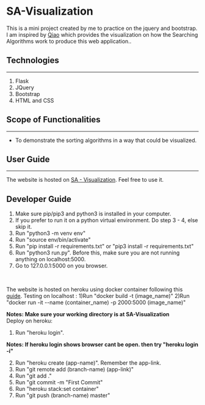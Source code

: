 # SA-Visualization
This is a mini project created by me to practice on the jquery and bootstrap.
I am inspired by <a class="font-weight-bolder" href="http://qiao.github.io/PathFinding.js/visual/">Qiao</a> which provides the visualization on how the Searching Algorithms work to produce this web application..

## Technologies
---
1) Flask
2) JQuery
3) Bootstrap
4) HTML and CSS

## Scope of Functionalities
---
- To demonstrate the sorting algorithms in a way that could be visualized.

## User Guide
---
The website is hosted on <a class="font-weight-bolder" href="https://sa-visualization.herokuapp.com/">SA - Visualization</a>. Feel free to use it.

## Developer Guide
1) Make sure pip/pip3 and python3 is installed in your computer.
2) If you prefer to run it on a python virtual environment. Do step 3 - 4, else skip it.
3) Run "python3 -m venv env"
4) Run "source env/bin/activate"
5) Run "pip install -r requirements.txt" or "pip3 install -r requirements.txt"
6) Run "python3 run.py". Before this, make sure you are not running anything on localhost:5000.
7) Go to 127.0.0.1:5000 on you browser.
</br>

The website is hosted on heroku using docker container following this 
<a href="https://dev.to/erenaspire7/deploying-a-dockerized-flask-app-to-heroku-5h7j">guide</a>.
Testing on localhost : 
1)Run "docker build -t (image_name)"
2)Run "docker run -it --name (container_name) -p 2000:5000 (image_name)"

**Notes: Make sure your working directory is at SA-Visualization**
</br>
Deploy on heroku:
1) Run "heroku login".

**Notes: If heroku login shows browser cant be open. then try "heroku login -i"**

2) Run "heroku create (app-name)". Remember the app-link.
3) Run "git remote add (branch-name) (app-link)"
4) Run "git add ."
5) Run "git commit -m "First Commit"
6) Run "heroku stack:set container"
7) Run "git push (branch-name) master"
